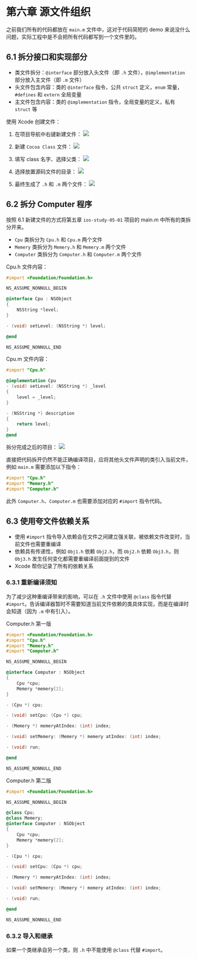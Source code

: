 # 第六章 源文件组织
之前我们所有的代码都放在 `main.m` 文件中，这对于代码简短的 demo 来说没什么问题，实际工程中是不会把所有代码都写到一个文件里的。

## 6.1 拆分接口和实现部分
* 类文件拆分：`@interface` 部分放入头文件（即 `.h` 文件），`@implementation` 部分放入主文件（即 `.m` 文件）
* 头文件包含内容：类的 `@interface` 指令，公共 `struct` 定义，`enum` 常量，`#defines` 和 `extern` 全局变量
* 主文件包含内容：类的 `@implementation` 指令，全局变量的定义，私有 `struct` 等

使用 Xcode 创建文件：

1. 在项目导航中右键新建文件：
    ![](assets/WX20190604-163430@2x.png)

2. 新建 `Cocoa Class` 文件：
    ![](assets/WX20190604-163641@2x.png)

3. 填写 class 名字、选择父类：
    ![](assets/WX20190604-163716@2x.png)

4. 选择放置源码文件的目录：
    ![](assets/WX20190604-163746@2x.png)

5. 最终生成了 `.h` 和 `.m` 两个文件：
    ![](assets/WX20190604-163807@2x.png)

## 6.2 拆分 Computer 程序
按照 6.1 新建文件的方式将第五章 `ios-study-05-01` 项目的 main.m 中所有的类拆分开来。

* `Cpu` 类拆分为 `Cpu.h` 和 `Cpu.m` 两个文件
* `Memery` 类拆分为 `Memery.h` 和 `Memery.m` 两个文件
* `Computer` 类拆分为 `Computer.h` 和 `Computer.m` 两个文件

Cpu.h 文件内容：
```Objective-C
#import <Foundation/Foundation.h>

NS_ASSUME_NONNULL_BEGIN

@interface Cpu : NSObject
{
    NSString *level;
}

- (void) setLevel: (NSString *) level;

@end

NS_ASSUME_NONNULL_END
```

Cpu.m 文件内容：
```Objective-C
#import "Cpu.h"

@implementation Cpu
- (void) setLevel: (NSString *) _level
{
    level = _level;
}

- (NSString *) description
{
    return level;
}
@end
```

拆分完成之后的项目：
    ![](assets/WX20190604-165708@2x.png)

直接把代码拆开仍然不能正确编译项目，应将其他头文件声明的类引入当前文件，例如 `main.m` 需要添加以下指令：
```Objective-C
#import "Cpu.h"
#import "Memery.h"
#import "Computer.h"
```

此外 `Computer.h`、`Computer.m` 也需要添加对应的 `#import` 指令代码。

## 6.3 使用夸文件依赖关系
* 使用 `#import` 指令导入依赖会在文件之间建立强关联，被依赖文件改变时，当前文件也需要重编译
* 依赖具有传递性，例如 `Obj1.h` 依赖 `Obj2.h`，而 `Obj2.h` 依赖 `Obj3.h`，则 `Obj3.h` 发生任何变化都需要重编译前面提到的文件
* Xcode 帮你记录了所有的依赖关系

### 6.3.1 重新编译须知
为了减少这种重编译带来的影响，可以在 `.h` 文件中使用 `@class` 指令代替 `#import`。告诉编译器暂时不需要知道当前文件依赖的类具体实现，而是在编译时会知道（因为 `.m` 中有引入）。

Computer.h 第一版
```Objective-C
#import <Foundation/Foundation.h>
#import "Cpu.h"
#import "Memery.h"
#import "Computer.h"

NS_ASSUME_NONNULL_BEGIN

@interface Computer : NSObject
{
    Cpu *cpu;
    Memery *memery[2];
}

- (Cpu *) cpu;

- (void) setCpu: (Cpu *) cpu;

- (Memery *) memeryAtIndex: (int) index;

- (void) setMemery: (Memery *) memery atIndex: (int) index;

- (void) run;

@end

NS_ASSUME_NONNULL_END

```

Computer.h 第二版
```Objective-C
#import <Foundation/Foundation.h>

NS_ASSUME_NONNULL_BEGIN

@class Cpu;
@class Memery;
@interface Computer : NSObject
{
    Cpu *cpu;
    Memery *memery[2];
}

- (Cpu *) cpu;

- (void) setCpu: (Cpu *) cpu;

- (Memery *) memeryAtIndex: (int) index;

- (void) setMemery: (Memery *) memery atIndex: (int) index;

- (void) run;

@end

NS_ASSUME_NONNULL_END

```

### 6.3.2 导入和继承
如果一个类继承自另一个类，则 `.h` 中不能使用 `@class` 代替 `#import`。